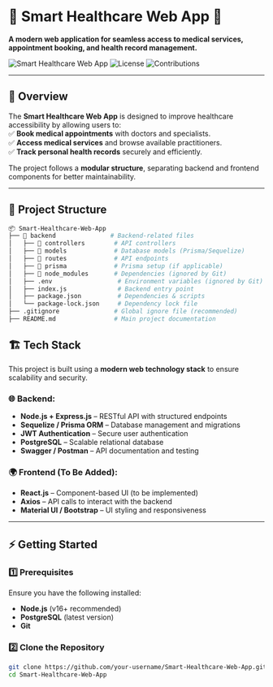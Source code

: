 # 🚀 Smart Healthcare Web App 🏥

**A modern web application for seamless access to medical services, appointment booking, and health record management.**

![Smart Healthcare Web App](https://img.shields.io/badge/Status-Development-blue.svg) ![License](https://img.shields.io/badge/License-MIT-green.svg) ![Contributions](https://img.shields.io/badge/Contributions-Welcome-brightgreen.svg)

---

## 📝 Overview

The **Smart Healthcare Web App** is designed to improve healthcare accessibility by allowing users to:  
✅ **Book medical appointments** with doctors and specialists.  
✅ **Access medical services** and browse available practitioners.  
✅ **Track personal health records** securely and efficiently.

The project follows a **modular structure**, separating backend and frontend components for better maintainability.

---

## 📂 Project Structure

```bash
📦 Smart-Healthcare-Web-App
├── 📂 backend               # Backend-related files
│   ├── 📂 controllers        # API controllers
│   ├── 📂 models             # Database models (Prisma/Sequelize)
│   ├── 📂 routes             # API endpoints
│   ├── 📂 prisma             # Prisma setup (if applicable)
│   ├── 📂 node_modules       # Dependencies (ignored by Git)
│   ├── .env                  # Environment variables (ignored by Git)
│   ├── index.js              # Backend entry point
│   ├── package.json          # Dependencies & scripts
│   └── package-lock.json     # Dependency lock file
├── .gitignore               # Global ignore file (recommended)
├── README.md                # Main project documentation
```

## 🏗️ Tech Stack

This project is built using a **modern web technology stack** to ensure scalability and security.

### 🌐 Backend:

- **Node.js + Express.js** – RESTful API with structured endpoints
- **Sequelize / Prisma ORM** – Database management and migrations
- **JWT Authentication** – Secure user authentication
- **PostgreSQL** – Scalable relational database
- **Swagger / Postman** – API documentation and testing

### 🌍 Frontend (To Be Added):

- **React.js** – Component-based UI (to be implemented)
- **Axios** – API calls to interact with the backend
- **Material UI / Bootstrap** – UI styling and responsiveness

---

## ⚡ Getting Started

### 1️⃣ Prerequisites

Ensure you have the following installed:

- **Node.js** (v16+ recommended)
- **PostgreSQL** (latest version)
- **Git**

### 2️⃣ Clone the Repository

```sh
git clone https://github.com/your-username/Smart-Healthcare-Web-App.git
cd Smart-Healthcare-Web-App
```
